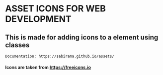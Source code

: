 # ASSET ICONS FOR WEB DEVELOPMENT

## This is made for adding icons to a element using classes
    Documentation: https://sabirama.github.io/assets/
#### Icons are taken from https://freeicons.io
